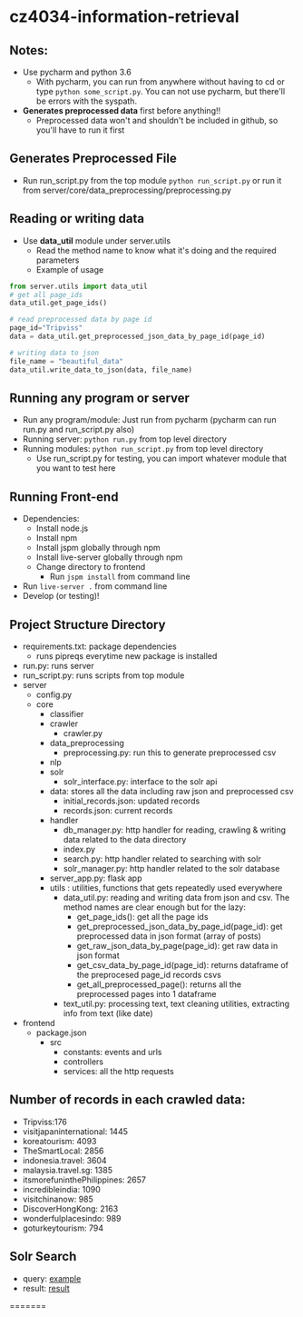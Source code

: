# cz4034-information-retrieval
## Notes:
* Use pycharm and python 3.6
    * With pycharm, you can run from anywhere without having to cd or type `python some_script.py`. You can not use pycharm, but there'll be errors with the syspath.
* **Generates preprocessed data** first before anything!!
    * Preprocessed data won't and shouldn't be included in github, so you'll have to run it first

## Generates Preprocessed File
* Run run_script.py from the top module `python run_script.py` or run it from server/core/data_preprocessing/preprocessing.py

## Reading or writing data
* Use **data_util** module under server.utils
    * Read the method name to know what it's doing and the required parameters
    * Example of usage
```python
from server.utils import data_util
# get all page_ids
data_util.get_page_ids()

# read preprocessed data by page id
page_id="Tripviss"
data = data_util.get_preprocessed_json_data_by_page_id(page_id)

# writing data to json
file_name = "beautiful_data"
data_util.write_data_to_json(data, file_name)
```

## Running any program or server
* Run any program/module: Just run from pycharm (pycharm can run run.py and run_script.py also)
* Running server: `python run.py` from top level directory
* Running modules: `python run_script.py` from top level directory
    * Use run_script.py for testing, you can import whatever module that you want to test here
    
## Running Front-end
* Dependencies:
    * Install node.js
    * Install npm
    * Install jspm globally through npm
    * Install live-server globally through npm
    * Change directory to frontend
        * Run `jspm install` from command line
* Run `live-server .` from command line
* Develop (or testing)!

## Project Structure Directory
* requirements.txt: package dependencies
    * runs pipreqs everytime new package is installed
* run.py: runs server
* run_script.py: runs scripts from top module
* server
    * config.py
    * core
        * classifier
        * crawler
            * crawler.py
        * data_preprocessing
            * preprocessing.py: run this to generate preprocessed csv
        * nlp
        * solr
            * solr_interface.py: interface to the solr api
      * data: stores all the data including raw json and preprocessed csv
        * initial_records.json: updated records
        * records.json: current records
      * handler
        * db_manager.py: http handler for reading, crawling & writing data 
        related to the data directory
        * index.py
        * search.py: http handler related to searching with solr
        * solr_manager.py: http handler related to the solr database
      * server_app.py: flask app
      * utils : utilities, functions that gets repeatedly used 
      everywhere
        * data_util.py: reading and writing data from json and csv. The 
        method names are clear enough but for the lazy:
            * get_page_ids(): get all the page ids
            * get_preprocessed_json_data_by_page_id(page_id): get preprocessed data in json format (array of posts)
            * get_raw_json_data_by_page(page_id): get raw data in json format
            * get_csv_data_by_page_id(page_id): returns dataframe of the preprocesed page_id records csvs
            * get_all_preprocessed_page(): returns all the preprocessed pages into 1 dataframe 
        * text_util.py: processing text, text cleaning utilities, extracting
         info from text (like date)
* frontend
    * package.json
        * src
            * constants: events and urls
            * controllers
            * services: all the http requests

## Number of records in each crawled data:
- Tripviss:176
- visitjapaninternational: 1445
- koreatourism: 4093
- TheSmartLocal: 2856
- indonesia.travel: 3604
- malaysia.travel.sg: 1385
- itsmorefuninthePhilippines: 2657
- incredibleindia: 1090
- visitchinanow: 985
- DiscoverHongKong: 2163
- wonderfulplacesindo: 989
- goturkeytourism: 794

## Solr Search
- query: [example](https://gist.github.com/felixputera/1d90ea9e3f929ec300511bbd8db605bf)
- result: [result](https://gist.github.com/felixputera/e9870a3335396cbdeb4b5b804bdcdc0f)

=======
